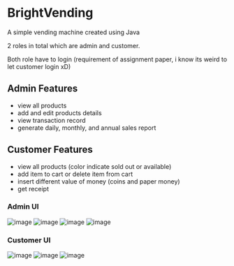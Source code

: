 # BrightVending
A simple vending machine created using Java

2 roles in total which are admin and customer.

Both role have to login (requirement of assignment paper, i know its weird to let customer login xD)

## Admin Features
- view all products
- add and edit products details
- view transaction record
- generate daily, monthly, and annual sales report

## Customer Features
- view all products (color indicate sold out or available)
- add item to cart or delete item from cart
- insert different value of money (coins and paper money)
- get receipt

### Admin UI
![image](https://user-images.githubusercontent.com/83805050/193301071-6f54d650-e7c7-484c-85e3-2a35cd2c167a.png)
![image](https://user-images.githubusercontent.com/83805050/193301148-ea0167c1-8d4b-4189-b4b5-0611e39850db.png)
![image](https://user-images.githubusercontent.com/83805050/193301217-e4b2dab4-c1d5-4085-a23c-3f0ef534b9de.png)
![image](https://user-images.githubusercontent.com/83805050/193301246-4906a55c-c46b-4844-a6b9-8d62bcf2740b.png)

### Customer UI
![image](https://user-images.githubusercontent.com/83805050/193301773-f8ddc4b7-341a-403c-a14d-51ebaf3993f3.png)
![image](https://user-images.githubusercontent.com/83805050/193301847-d9c5d0d1-7134-4de4-933b-52424c06ecba.png)
![image](https://user-images.githubusercontent.com/83805050/193301857-6ea534af-4d2a-48b4-b16e-41773d076a27.png)

